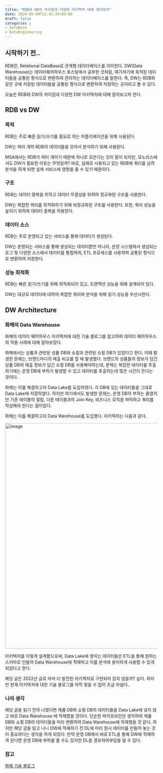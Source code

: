 ```yaml
---
title: "RDB와 DW의 차이점과 다양한 아키텍처 대해 알아보자"
date: 2024-05-09T22:45:39+09:00
draft: false
categories :
- DataBase
- DataEngineering
---
```


## 시작하기 전..
RDB란, Relational DataBase로 관계형 데이터베이스를 의미한다. DW(Data Warehouse)는 데이터웨어하우스 포스팅에서 공부한 것처럼, 여기저기에 축적된 데이터들을 공통된 형식으로 변환하여 관리하는 데이터베이스를 말한다.
즉, DW는 RDB와 같은 곳에 저장된 데이터들을 공통된 형식으로 변환하여 저장하는 곳이라고 볼 수 있다.

오늘은 RDB와 DW의 차이점과 다양한 DW 아키텍처에 대해 알아보고자 한다.

## RDB vs DW
### 목적
RDB는 주로 빠른 읽기/쓰기를 필요로 하는 어플리케이션을 위해 사용된다.

DW는 여러 개의 RDB의 데이터들을 모아서 분석하기 위해 사용된다.

MSA에서는 RDB가 여러 개이기 때문에 하나로 모은다는 것이 말이 되지만, 모노리스에서도 DW가 필요한 이유는 무엇일까? 바로, 실제로 사용되고 있는 RDB에 쿼리를 날려 분석을 하게 되면 실제 서비스에 영향을 줄 수 있기 때문이다.

### 구조
RDB는 데이터 중복을 피하고 데이터 무결성을 위하여 정규화된 구조를 사용한다.

DW는 복잡한 쿼리를 최적화하기 위해 비정규화된 구조를 사용한다. 또한, 쿼리 성능을 높이기 위하여 데이터 중복을 허용한다.

### 데이터 소스
RDB는 주로 운영되고 있는 서비스를 통해 데이터가 생성된다.

DW는 운영되는 서비스를 통해 생성되는 데이터뿐만 아니라, 운영 시스템에서 생성되는 로그 및 다양한 소스에서 데이터를 통합하여, ETL 프로세스를 사용하여 공통된 형식으로 변환하여 저장한다.

### 성능 최적화
RDB는 빠른 읽기/쓰기를 위해 최적화되어 있고, 트랜잭션 성능을 위해 설계되어 있다.

DW는 대규모 데이터에 대하여 복잡한 쿼리와 분석을 위해 읽기 성능을 우선시한다.

## DW Architecture
### 화해의 Data Warehouse
화해의 데이터 웨어하우스 아키텍처에 대한 기술 블로그를 참고하여 데이터 웨어하우스의 적용 사례에 대해 알아보았다.

화해에서는 상품과 관련된 상품 DB와 쇼핑과 관련된 쇼핑 DB가 있었다고 한다. 이때 발생한 문제는, 브랜드마다의 매출 비교를 할 때 발생했다. 브랜드의 상품들의 정보가 담긴 상품 DB와 매출 정보가 담긴 쇼핑 DB를 사용해야하는데,
문제는 복잡한 데이터를 추출하기에는 운영 DB에 부하가 발생할 수 있고 데이터를 추출하는데 많은 시간이 든다는 것이다.

화해는 이를 해결하고자 Data Lake를 도입하였다. 각 DB에 있는 데이터들을 그대로 Data Lake에 저장하였다. 하지만 여기에서도 발생한 문제는, 운영 DB의 부하는 줄였지만 기존 테이블의 컬럼, 다른 테이블과의 Join Key, 비즈니스 로직을 파악하고 쿼리를 작성해야 한다는 점이었다.

화해는 이를 해결하고자 Data Warehouse를 도입했다. 아키텍처는 다음과 같다.

<img width="741" alt="image" src="https://github.com/yumin00/blog/assets/130362583/35990462-4ef5-4b13-b82b-2a03c2dd0069">

아키텍처를 이렇게 설계함으로써, Data Lake에 쌓이는 데이터들은 ETL을 통해 원하는 스키마로 만들어 Data Warehouse에 적재하고 이를 분석에 용이하게 사용할 수 있게 되었다고 한다.

해당 글은 2022년 글로 아마 더 발전한 아키텍처로 구현되어 있지 않을까? 싶다. 하지만 현재 아키텍처에 대한 기술 블로그를 아직 찾을 수 없어 조금 아쉽다..

### 나의 생각
해당 글을 읽기 전의 나였다면 제품 DB와 쇼핑 DB의 데이터들을 Data Lake에 넣지 않고 바로 Data Warehouse 에 적재했을 것이다. 단순한 파이프라인만 생각하여 제품 DB와 쇼핑 DB의 데이터들을 미리 변환하여 Data Warehouse에 적재했을 것 같다.
하지만 해당 글을 읽고 나니 DW에 적재하기 전 DL에 미리 원시 데이터를 만들어 놓는 것이 중요하다는 생각을 하게 되었다. 만약 운영 DB에서 바로 ETL을 통해 DW에 적재하게 된다면 운영 DB에 부하를 줄 수도 있지만 DL을 경유하여부담을 덜 수 있다. 

### 참고
[화해 기술 블로그](https://blog.hwahae.co.kr/all/tech/9409)